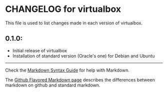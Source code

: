 # CHANGELOG for virtualbox

This file is used to list changes made in each version of virtualbox.

## 0.1.0:

* Initial release of virtualbox
* Installation of standard version (Oracle's one) for Debian and Ubuntu

- - -
Check the [Markdown Syntax Guide](http://daringfireball.net/projects/markdown/syntax) for help with Markdown.

The [Github Flavored Markdown page](http://github.github.com/github-flavored-markdown/) describes the differences between markdown on github and standard markdown.
